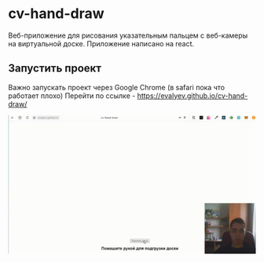 # cv-hand-draw
Веб-приложение для рисования указательным пальцем с веб-камеры на виртуальной доске. Приложение написано на react.

## Запустить проект
Важно запускать проект через Google Chrome (в safari пока что работает плохо)
Перейти по ссылке - https://evalyev.github.io/cv-hand-draw/

<img src="src/images/preview.gif"></img>
